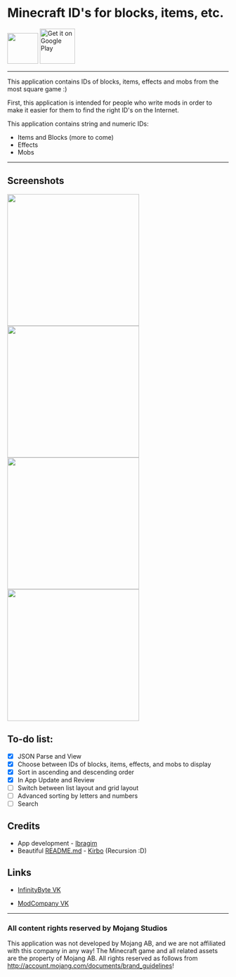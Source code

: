 # Minecraft ID's for blocks, items, etc.

<img height="70px" width="70px" src="./img/logo.png"/> <a href="https://play.google.com/store/apps/details?id=com.infinitybyte.mcid"><img alt='Get it on Google Play' src='./img/gp_link.png' height="80px"/></a>


___

This application contains IDs of blocks, items, effects and mobs from the most square game :)

First, this application is intended for people who write mods in order to make it easier for them to find the right ID's
on the Internet.

This application contains string and numeric IDs:

- Items and Blocks (more to come)
- Effects
- Mobs

___

## Screenshots

<img height="300px" src="./img/screenshots/1.png"/> <img height="300px" src="./img/screenshots/2.png"/> <img height="300px" src="./img/screenshots/3.png"/> <img height="300px" src="./img/screenshots/4.png"/>

## To-do list:

* [x] JSON Parse and View
* [x] Choose between IDs of blocks, items, effects, and mobs to display
* [x] Sort in ascending and descending order
* [x] In App Update and Review
* [ ] Switch between list layout and grid layout
* [ ] Advanced sorting by letters and numbers
* [ ] Search

## Credits

* App development - [Ibragim](https://github.com/IbremMiner837)
* Beautiful [README.md](README.md) - [Kirbo](https://github.com/KirboGames) (Recursion :D)

## Links

- [InfinityByte VK](https://vk.com/InfinityByte)

- [ModCompany VK](https://vk.com/modcompanype)

___

### All content rights reserved by Mojang Studios

This application was not developed by Mojang AB, and we are not affiliated with this company in any way! The Minecraft
game and all related assets are the property of Mojang AB. All rights reserved as follows
from http://account.mojang.com/documents/brand_guidelines!